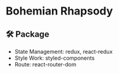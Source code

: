 # Bohemian Rhapsody

## 🛠 Package

- State Management: redux, react-redux
- Style Work: styled-components
- Route: react-router-dom
